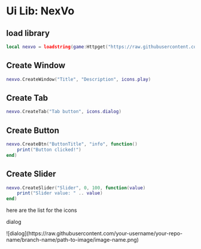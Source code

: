 # Ui Lib: NexVo
## load library
```lua
local nexvo = loadstring(game:Httpget("https://raw.githubusercontent.com/coder97v/Codes/refs/heads/main/source.lua"))()
```
## Create Window
```lua
nexvo.CreateWindow("Title", "Description", icons.play)
```
## Create Tab
```lua
nexvo.CreateTab("Tab button", icons.dialog)
```

## Create Button
```lua
nexvo.CreateBtn("ButtonTitle", "info", function()
    print("Button clicked!")
end)
```

## Create Slider
```lua 
nexvo.CreateSlider("Slider", 0, 100, function(value)
    print("Slider value: " .. value)
end)
```

here are the list for the icons

<p>dialog</p>
![dialog](https://raw.githubusercontent.com/your-username/your-repo-name/branch-name/path-to-image/image-name.png)